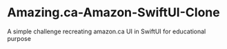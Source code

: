 # Amazing.ca-Amazon-SwiftUI-Clone
A simple challenge recreating amazon.ca UI in SwiftUI for educational purpose
